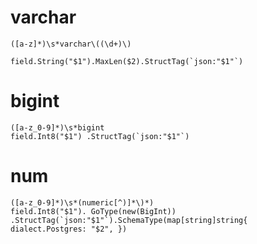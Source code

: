 # varchar
```regexp
([a-z]*)\s*varchar\((\d+)\)

field.String("$1").MaxLen($2).StructTag(`json:"$1"`)
```


# bigint

```regexp
([a-z_0-9]*)\s*bigint
field.Int8("$1") .StructTag(`json:"$1"`)
```

# num
```regexp
([a-z_0-9]*)\s*(numeric[^)]*\)*)
field.Int8("$1"). GoType(new(BigInt)) .StructTag(`json:"$1"`).SchemaType(map[string]string{ dialect.Postgres: "$2", })
```